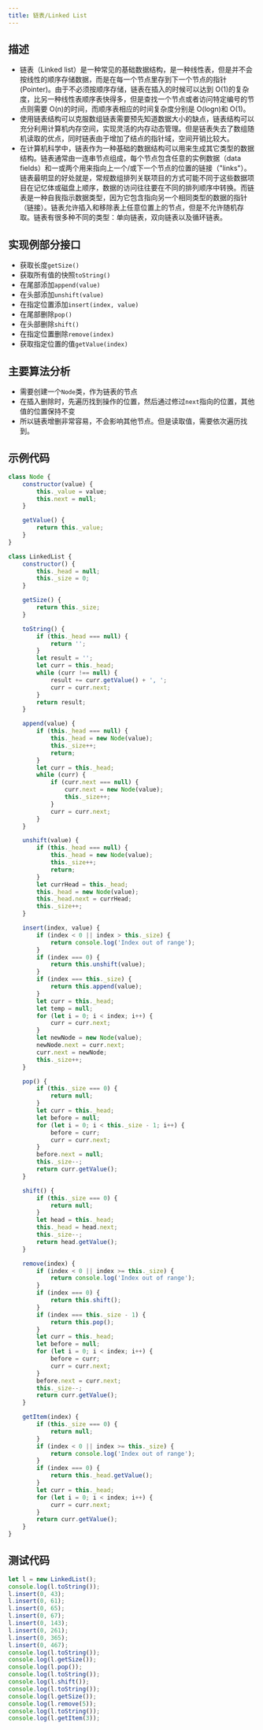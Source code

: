```yaml
---
title: 链表/Linked List
---
```


## 描述

- 链表（Linked list）是一种常见的基础数据结构，是一种线性表，但是并不会按线性的顺序存储数据，而是在每一个节点里存到下一个节点的指针(Pointer)。由于不必须按顺序存储，链表在插入的时候可以达到 O(1)的复杂度，比另一种线性表顺序表快得多，但是查找一个节点或者访问特定编号的节点则需要 O(n)的时间，而顺序表相应的时间复杂度分别是 O(logn)和 O(1)。
- 使用链表结构可以克服数组链表需要预先知道数据大小的缺点，链表结构可以充分利用计算机内存空间，实现灵活的内存动态管理。但是链表失去了数组随机读取的优点，同时链表由于增加了结点的指针域，空间开销比较大。
- 在计算机科学中，链表作为一种基础的数据结构可以用来生成其它类型的数据结构。链表通常由一连串节点组成，每个节点包含任意的实例数据（data fields）和一或两个用来指向上一个/或下一个节点的位置的链接（"links"）。链表最明显的好处就是，常规数组排列关联项目的方式可能不同于这些数据项目在记忆体或磁盘上顺序，数据的访问往往要在不同的排列顺序中转换。而链表是一种自我指示数据类型，因为它包含指向另一个相同类型的数据的指针（链接）。链表允许插入和移除表上任意位置上的节点，但是不允许随机存取。链表有很多种不同的类型：单向链表，双向链表以及循环链表。

<!-- more -->

## 实现例部分接口

- 获取长度`getSize()`
- 获取所有值的快照`toString()`
- 在尾部添加`append(value)`
- 在头部添加`unshift(value)`
- 在指定位置添加`insert(index, value)`
- 在尾部删除`pop()`
- 在头部删除`shift()`
- 在指定位置删除`remove(index)`
- 获取指定位置的值`getValue(index)`

## 主要算法分析

- 需要创建一个`Node`类，作为链表的节点
- 在插入删除时，先遍历找到操作的位置，然后通过修过`next`指向的位置，其他值的位置保持不变
- 所以链表增删非常容易，不会影响其他节点。但是读取值，需要依次遍历找到。

## 示例代码

```js
class Node {
    constructor(value) {
        this._value = value;
        this.next = null;
    }

    getValue() {
        return this._value;
    }
}

class LinkedList {
    constructor() {
        this._head = null;
        this._size = 0;
    }

    getSize() {
        return this._size;
    }

    toString() {
        if (this._head === null) {
            return '';
        }
        let result = '';
        let curr = this._head;
        while (curr !== null) {
            result += curr.getValue() + ', ';
            curr = curr.next;
        }
        return result;
    }

    append(value) {
        if (this._head === null) {
            this._head = new Node(value);
            this._size++;
            return;
        }
        let curr = this._head;
        while (curr) {
            if (curr.next === null) {
                curr.next = new Node(value);
                this._size++;
            }
            curr = curr.next;
        }
    }

    unshift(value) {
        if (this._head === null) {
            this._head = new Node(value);
            this._size++;
            return;
        }
        let currHead = this._head;
        this._head = new Node(value);
        this._head.next = currHead;
        this._size++;
    }

    insert(index, value) {
        if (index < 0 || index > this._size) {
            return console.log('Index out of range');
        }
        if (index === 0) {
            return this.unshift(value);
        }
        if (index === this._size) {
            return this.append(value);
        }
        let curr = this._head;
        let temp = null;
        for (let i = 0; i < index; i++) {
            curr = curr.next;
        }
        let newNode = new Node(value);
        newNode.next = curr.next;
        curr.next = newNode;
        this._size++;
    }

    pop() {
        if (this._size === 0) {
            return null;
        }
        let curr = this._head;
        let before = null;
        for (let i = 0; i < this._size - 1; i++) {
            before = curr;
            curr = curr.next;
        }
        before.next = null;
        this._size--;
        return curr.getValue();
    }

    shift() {
        if (this._size === 0) {
            return null;
        }
        let head = this._head;
        this._head = head.next;
        this._size--;
        return head.getValue();
    }

    remove(index) {
        if (index < 0 || index >= this._size) {
            return console.log('Index out of range');
        }
        if (index === 0) {
            return this.shift();
        }
        if (index === this._size - 1) {
            return this.pop();
        }
        let curr = this._head;
        let before = null;
        for (let i = 0; i < index; i++) {
            before = curr;
            curr = curr.next;
        }
        before.next = curr.next;
        this._size--;
        return curr.getValue();
    }

    getItem(index) {
        if (this._size === 0) {
            return null;
        }
        if (index < 0 || index >= this._size) {
            return console.log('Index out of range');
        }
        if (index === 0) {
            return this._head.getValue();
        }
        let curr = this._head;
        for (let i = 0; i < index; i++) {
            curr = curr.next;
        }
        return curr.getValue();
    }
}
```

## 测试代码

```js
let l = new LinkedList();
console.log(l.toString());
l.insert(0, 43);
l.insert(0, 61);
l.insert(0, 65);
l.insert(0, 67);
l.insert(0, 143);
l.insert(0, 261);
l.insert(0, 365);
l.insert(0, 467);
console.log(l.toString());
console.log(l.getSize());
console.log(l.pop());
console.log(l.toString());
console.log(l.shift());
console.log(l.toString());
console.log(l.getSize());
console.log(l.remove(5));
console.log(l.toString());
console.log(l.getItem(3));
```

